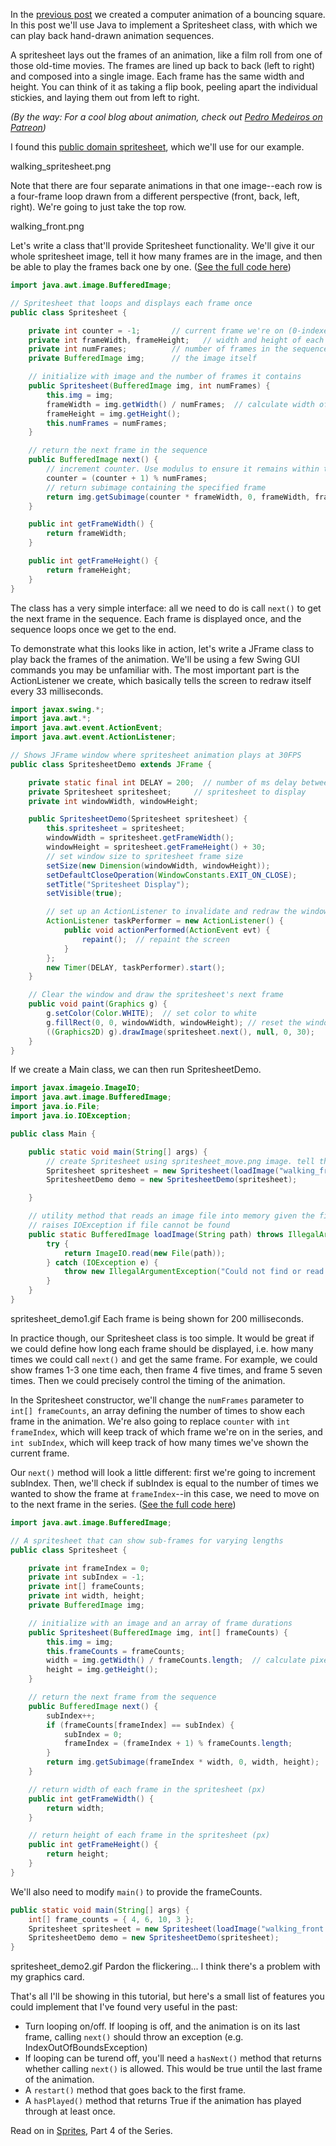 In the [previous post](/post/gamedev-computer-graphics) we created a computer animation of a bouncing square. In this post we'll use Java to implement a Spritesheet class, with which we can play back hand-drawn animation sequences.

A spritesheet lays out the frames of an animation, like a film roll from one of those old-time movies. The frames are lined up back to back (left to right) and composed into a single image. Each frame has the same width and height. You can think of it as taking a flip book, peeling apart the individual stickies, and laying them out from left to right.

*(By the way: For a cool blog about animation, check out [Pedro Medeiros on Patreon](https://www.patreon.com/saint11))*

I found this [public domain spritesheet](https://openclipart.org/detail/248259/retro-character-sprite-sheet), which we'll use for our example.  

<x-image>
	<path>walking_spritesheet.png</path>
</x-image>


Note that there are four separate animations in that one image--each row is a four-frame loop drawn from a different perspective (front, back, left, right). We're going to just take the top row.

<x-image>
	<path>walking_front.png</path>
</x-image>

Let's write a class that'll provide Spritesheet functionality. We'll give it our whole spritesheet image, tell it how many frames are in the image, and then be able to play the frames back one by one. ([See the full code here](https://github.com/Stefan4472/Blog-ExampleCode/tree/master/gamedev-from-scratch/3-spritesheets/simple-spritesheet))

```java
import java.awt.image.BufferedImage;

// Spritesheet that loops and displays each frame once
public class Spritesheet {

    private int counter = -1;       // current frame we're on (0-indexed)
    private int frameWidth, frameHeight;   // width and height of each frame (px)
    private int numFrames;          // number of frames in the sequence
    private BufferedImage img;      // the image itself

    // initialize with image and the number of frames it contains
    public Spritesheet(BufferedImage img, int numFrames) {
        this.img = img;
        frameWidth = img.getWidth() / numFrames;  // calculate width of each frame (px)
        frameHeight = img.getHeight();
        this.numFrames = numFrames;
    }

    // return the next frame in the sequence
    public BufferedImage next() {
        // increment counter. Use modulus to ensure it remains within the bounds of numFrames
        counter = (counter + 1) % numFrames;
        // return subimage containing the specified frame
        return img.getSubimage(counter * frameWidth, 0, frameWidth, frameHeight);  
    }

    public int getFrameWidth() {
        return frameWidth;
    }

    public int getFrameHeight() {
        return frameHeight;
    }
}
```

The class has a very simple interface: all we need to do is call ```next()``` to get the next frame in the sequence. Each frame is displayed once, and the sequence loops once we get to the end.

To demonstrate what this looks like in action, let's write a JFrame class to play back the frames of the animation. We'll be using a few Swing GUI commands you may be unfamiliar with. The most important part is the ActionListener we create, which basically tells the screen to redraw itself every 33 milliseconds.

```java
import javax.swing.*;
import java.awt.*;
import java.awt.event.ActionEvent;
import java.awt.event.ActionListener;

// Shows JFrame window where spritesheet animation plays at 30FPS
public class SpritesheetDemo extends JFrame {

    private static final int DELAY = 200;  // number of ms delay between frames (set to 200 for demo purposes)
    private Spritesheet spritesheet;     // spritesheet to display
    private int windowWidth, windowHeight;

    public SpritesheetDemo(Spritesheet spritesheet) {
        this.spritesheet = spritesheet;
        windowWidth = spritesheet.getFrameWidth();
        windowHeight = spritesheet.getFrameHeight() + 30;
        // set window size to spritesheet frame size
        setSize(new Dimension(windowWidth, windowHeight));
        setDefaultCloseOperation(WindowConstants.EXIT_ON_CLOSE);
        setTitle("Spritesheet Display");
        setVisible(true);

        // set up an ActionListener to invalidate and redraw the window every DELAY milliseconds
        ActionListener taskPerformer = new ActionListener() {
            public void actionPerformed(ActionEvent evt) {
                repaint();  // repaint the screen
            }
        };
        new Timer(DELAY, taskPerformer).start();
    }

    // Clear the window and draw the spritesheet's next frame
    public void paint(Graphics g) {
        g.setColor(Color.WHITE);  // set color to white
        g.fillRect(0, 0, windowWidth, windowHeight); // reset the window by drawing over it with white
        ((Graphics2D) g).drawImage(spritesheet.next(), null, 0, 30);
    }
}
```

If we create a Main class, we can then run SpritesheetDemo.

```java
import javax.imageio.ImageIO;
import java.awt.image.BufferedImage;
import java.io.File;
import java.io.IOException;

public class Main {

    public static void main(String[] args) {
		// create Spritesheet using spritesheet_move.png image. tell the constructor the image has 4 frames.
        Spritesheet spritesheet = new Spritesheet(loadImage("walking_front.png"), 4);
        SpritesheetDemo demo = new SpritesheetDemo(spritesheet);

    }

    // utility method that reads an image file into memory given the file path. Returns BufferedImage.
    // raises IOException if file cannot be found
    public static BufferedImage loadImage(String path) throws IllegalArgumentException {
        try {
            return ImageIO.read(new File(path));
        } catch (IOException e) {
            throw new IllegalArgumentException("Could not find or read the file \'" + path + "\'"); // todo: use format
        }
    }
}
```

<x-image>
	<path>spritesheet_demo1.gif</path>
	<caption>Each frame is being shown for 200 milliseconds.</caption>
</x-image>

In practice though, our Spritesheet class is too simple. It would be great if we could define how long each frame should be displayed, i.e. how many times we could call ```next()``` and get the same frame. For example, we could show frames 1-3 one time each, then frame 4 five times, and frame 5 seven times. Then we could precisely control the timing of the animation.

In the Spritesheet constructor, we'll change the ```numFrames``` parameter to ```int[] frameCounts```, an array defining the number of times to show each frame in the animation. We're also going to replace ```counter``` with ```int frameIndex```, which will keep track of which frame we're on in the series, and ```int subIndex```, which will keep track of how many times we've shown the current frame.

Our ```next()``` method will look a little different: first we're going to increment subIndex. Then, we'll check if subIndex is equal to the number of times we wanted to show the frame at ```frameIndex```--in this case, we need to move on to the next frame in the series. ([See the full code here](https://github.com/Stefan4472/Blog-ExampleCode/tree/master/gamedev-from-scratch/3-spritesheets/timed-spritesheet))

```java
import java.awt.image.BufferedImage;

// A spritesheet that can show sub-frames for varying lengths
public class Spritesheet {

    private int frameIndex = 0;
    private int subIndex = -1;
    private int[] frameCounts;
    private int width, height;
    private BufferedImage img;

    // initialize with an image and an array of frame durations
    public Spritesheet(BufferedImage img, int[] frameCounts) {
        this.img = img;
        this.frameCounts = frameCounts;
        width = img.getWidth() / frameCounts.length;  // calculate pixel width of each sub-frame
        height = img.getHeight();
    }

    // return the next frame from the sequence
    public BufferedImage next() {
        subIndex++;
        if (frameCounts[frameIndex] == subIndex) {
            subIndex = 0;
            frameIndex = (frameIndex + 1) % frameCounts.length;
        }
        return img.getSubimage(frameIndex * width, 0, width, height);  // return ensuing subimage
    }

    // return width of each frame in the spritesheet (px)
    public int getFrameWidth() {
        return width;
    }

    // return height of each frame in the spritesheet (px)
    public int getFrameHeight() {
        return height;
    }
}
```

We'll also need to modify ```main()``` to provide the frameCounts.

```java
public static void main(String[] args) {
    int[] frame_counts = { 4, 6, 10, 3 };
    Spritesheet spritesheet = new Spritesheet(loadImage("walking_front.png"), frame_counts);
    SpritesheetDemo demo = new SpritesheetDemo(spritesheet);
}
```

<x-image>
	<path>spritesheet_demo2.gif</path>
	<caption>Pardon the flickering... I think there's a problem with my graphics card.</caption>
</x-image>

That's all I'll be showing in this tutorial, but here's a small list of features you could implement that I've found very useful in the past:
- Turn looping on/off. If looping is off, and the animation is on its last frame, calling ```next()``` should throw an exception (e.g. IndexOutOfBoundsException)
- If looping can be turend off, you'll need a ```hasNext()``` method that returns whether calling ```next()``` is allowed. This would be true until the last frame of the animation.
- A ```restart()``` method that goes back to the first frame.
- A ```hasPlayed()``` method that returns True if the animation has played through at least once.

Read on in [Sprites](/post/gamedev-sprites), Part 4 of the Series.